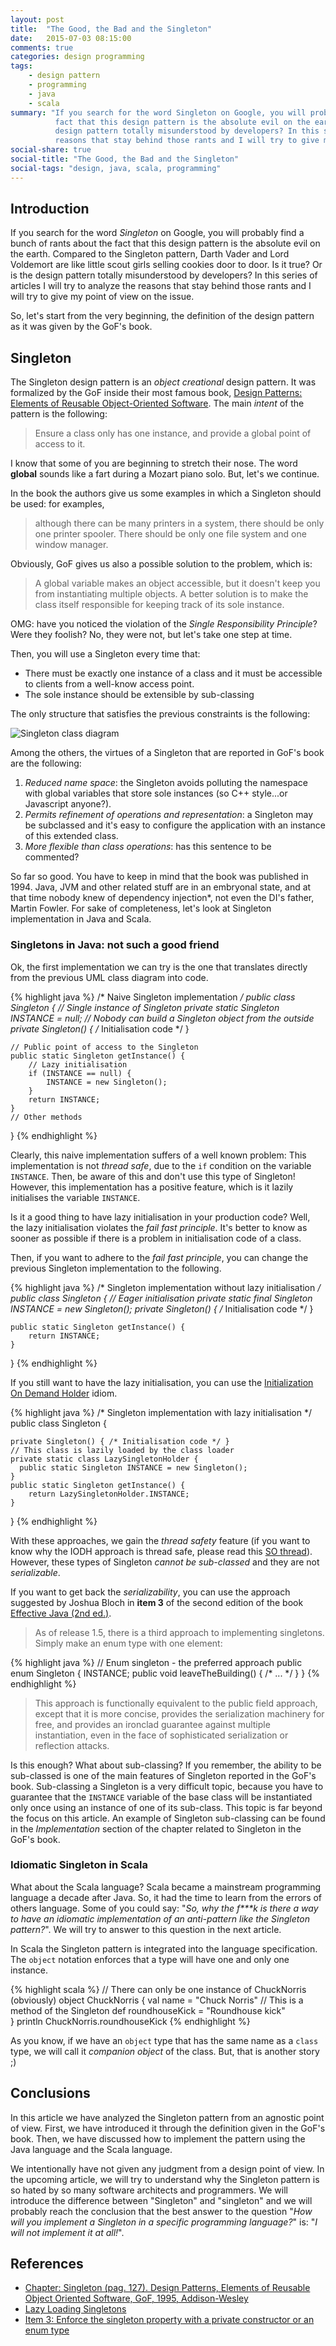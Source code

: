 ```yaml
---
layout: post
title:  "The Good, the Bad and the Singleton"
date:   2015-07-03 08:15:00
comments: true
categories: design programming
tags:
    - design pattern
    - programming
    - java
    - scala
summary: "If you search for the word Singleton on Google, you will probably come up with a bunch of rants about the
          fact that this design pattern is the absolute evil on the earth. Is it true? Or is this
          design pattern totally misunderstood by developers? In this series of articles I will try to analyze the
          reasons that stay behind those rants and I will try to give my point of view on the issue."
social-share: true
social-title: "The Good, the Bad and the Singleton"
social-tags: "design, java, scala, programming"
---
```

## Introduction
If you search for the word *Singleton* on Google, you will probably find a bunch of rants about the
fact that this design pattern is the absolute evil on the earth. Compared to the Singleton pattern, Darth 
Vader and Lord Voldemort are like little scout girls selling cookies door to door. Is it true? Or is the design pattern totally misunderstood by developers? In this series of articles I will try to analyze the
reasons that stay behind those rants and I will try to give my point of view on the issue.

So, let's start from the very beginning, the definition of the design pattern as it was given by the GoF's book.

## Singleton

The Singleton design pattern is an *object creational* design pattern. It was formalized by the GoF inside their
most famous book, [Design Patterns: Elements of Reusable Object-Oriented Software](http://www.amazon.it/Design-Patterns-Elements-Reusable-Object-Oriented/dp/0201633612).
The main *intent* of the pattern is the following:

> Ensure a class only has one instance, and provide a global point of access to it.

I know that some of you are beginning to stretch their nose. The word **global** sounds like a fart during a Mozart 
piano solo. But, let's we continue.

In the book the authors give us some examples in which a Singleton should be used: for examples,

> although there can be many printers in a system, there should be only one printer spooler. There should be only one
  file system and one window manager. 
  
Obviously, GoF gives us also a possible solution to the problem, which is:  

> A global variable makes an object accessible, but it doesn't keep you from instantiating multiple objects. A better 
  solution is to make the class itself responsible for keeping track of its sole instance.
  
OMG: have you noticed the violation of the *Single Responsibility Principle*? Were they foolish? No, they were not, but let's take one step at time.

Then, you will use a Singleton every time that:

* There must be exactly one instance of a class and it must be accessible to clients from a well-know access point.
* The sole instance should be extensible by sub-classing

The only structure that satisfies the previous constraints is the following:

![Singleton class diagram](http://rcardin.github.io/assets/2015-06-30/singleton_class_diagram.png)

Among the others, the virtues of a Singleton that are reported in GoF's book are the following:

1. *Reduced name space*: the Singleton avoids polluting the namespace with global variables that store sole instances
   (so C++ style...or Javascript anyone?).
2. *Permits refinement of operations and representation*: a Singleton may be subclassed and it's easy to configure the
   application with an instance of this extended class.
3. *More flexible than class operations*: has this sentence to be commented?
 
So far so good. You have to keep in mind that the book was published in 1994. Java, JVM and other related stuff are in an
embryonal state, and at that time nobody knew of dependency injection*, not even the DI's father, Martin Fowler. For sake of
completeness, let's look at Singleton implementation in Java and Scala.

### Singletons in Java: not such a good friend

Ok, the first implementation we can try is the one that translates directly from the previous UML class diagram into code.

{% highlight java %}
/* Naive Singleton implementation */
public class Singleton {
    // Single instance of Singleton
    private static Singleton INSTANCE = null;
    // Nobody can build a Singleton object from the outside
    private Singleton() { /* Initialisation code */ }
    
    // Public point of access to the Singleton
    public static Singleton getInstance() {
        // Lazy initialisation
        if (INSTANCE == null) {
            INSTANCE = new Singleton();
        }
        return INSTANCE;
    }
    // Other methods
}
{% endhighlight %}

Clearly, this naive implementation suffers of a well known problem: This implementation is not *thread safe*, due 
to the `if` condition on the variable `INSTANCE`. Then, be aware of this and don't use this type of Singleton! However, 
this implementation has a positive feature, which is it lazily initialises the variable `INSTANCE`.

Is it a good thing to have lazy initialisation in your production code? Well, the lazy initialisation violates the *fail fast principle*. It's better to know as sooner as possible if there is a problem in initialisation
code of a class. 

Then, if you want to adhere to the *fail fast principle*, you can change the previous Singleton implementation to the
following.

{% highlight java %}
/* Singleton implementation without lazy initialisation */
public class Singleton {
    // Eager initialisation 
    private static final Singleton INSTANCE = new Singleton();
    private Singleton() { /* Initialisation code */ }
    
    public static Singleton getInstance() {
        return INSTANCE;
    }
}
{% endhighlight %}

If you still want to have the lazy initialisation, you can use the [Initialization On Demand Holder](http://www.cs.umd.edu/~pugh/java/memoryModel/jsr-133-faq.html#dcl)
idiom.

{% highlight java %}
/* Singleton implementation with lazy initialisation */
public class Singleton {
    
    private Singleton() { /* Initialisation code */ }
    // This class is lazily loaded by the class loader
    private static class LazySingletonHolder {
      public static Singleton INSTANCE = new Singleton();
    }
    public static Singleton getInstance() {
        return LazySingletonHolder.INSTANCE;
    }
}
{% endhighlight %}

With these approaches, we gain the *thread safety* feature (if you want to know why the IODH approach is thread safe, 
please read this [SO thread](http://stackoverflow.com/questions/20995036/is-initialization-on-demand-holder-idiom-thread-safe-without-a-final-modifier)). 
However, these types of Singleton *cannot be sub-classed* and they are not *serializable*. 

If you want to get back the *serializability*, you can use the approach suggested by Joshua Bloch in **item 3** of the
second edition of the book [Effective Java (2nd ed.)](http://www.amazon.com/Effective-Java-Edition-Joshua-Bloch/dp/0321356683).

> As of release 1.5, there is a third approach to implementing singletons. Simply make an enum type with one element:

{% highlight java %}
// Enum singleton - the preferred approach
public enum Singleton {
    INSTANCE;
    public void leaveTheBuilding() { /* ... */ }
}
{% endhighlight %}

> This approach is functionally equivalent to the public field approach, except that it
  is more concise, provides the serialization machinery for free, and provides an
  ironclad guarantee against multiple instantiation, even in the face of sophisticated
  serialization or reflection attacks.

Is this enough? What about sub-classing? If you remember, the ability to be sub-classed is one of the main 
features of Singleton reported in the GoF's book. Sub-classing a Singleton is a very difficult topic, because you have
to guarantee that the `INSTANCE` variable of the base class will be instantiated only once using an instance of one of its
sub-class. This topic is far beyond the focus on this article. An example of Singleton sub-classing can
be found in the *Implementation* section of the chapter related to Singleton in the GoF's book.

### Idiomatic Singleton in Scala
What about the Scala language? Scala became a mainstream programming language a decade after Java. So, it had the
time to learn from the errors of others language. Some of you could say: "*So, why the f\*\*\*k is there a way to have an 
idiomatic implementation of an anti-pattern like the Singleton pattern?*". We will try to answer to this question in the next
article.

In Scala the Singleton pattern is integrated into the language specification. The `object` notation enforces that a type
will have one and only one instance.

{% highlight scala %}
// There can only be one instance of ChuckNorris (obviously)
object ChuckNorris {
  val name = "Chuck Norris"
  // This is a method of the Singleton
  def roundhouseKick = "Roundhouse kick"  
}
println ChuckNorris.roundhouseKick
{% endhighlight %}

As you know, if we have an `object` type that has the same name as a `class` type, we will call it *companion object* of
the class. But, that is another story ;)

## Conclusions
In this article we have analyzed the Singleton pattern from an agnostic point of view. First, we have introduced it through
the definition given in the GoF's book. Then, we have discussed how to implement the pattern using the Java language and
the Scala language. 

We intentionally have not given any judgment from a design point of view. In the upcoming article, we will try to understand
why the Singleton pattern is so hated by so many software architects and programmers. We will introduce the difference
between "Singleton" and "singleton" and we will probably reach the conclusion that the best answer to the question "*How will you implement a Singleton in a specific programming language?*" is: "*I will not implement it at all!*". 

## References

- [Chapter: Singleton (pag. 127). Design Patterns, Elements of Reusable Object Oriented Software, GoF, 1995, 
Addison-Wesley](http://www.amazon.it/Design-Patterns-Elements-Reusable-Object-Oriented/dp/0201633612)
- [Lazy Loading Singletons](http://blog.crazybob.org/2007/01/lazy-loading-singletons.html)
- [Item 3: Enforce the singleton property with a private constructor or an enum type](http://www.informit.com/articles/article.aspx?p=1216151&seqNum=3)
